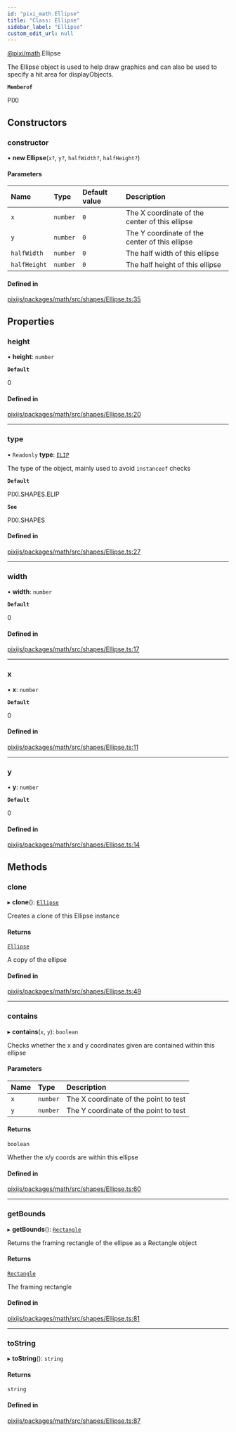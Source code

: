 ```yaml
---
id: "pixi_math.Ellipse"
title: "Class: Ellipse"
sidebar_label: "Ellipse"
custom_edit_url: null
---
```


[@pixi/math](../modules/pixi_math.md).Ellipse

The Ellipse object is used to help draw graphics and can also be used to specify a hit area for displayObjects.

**`Memberof`**

PIXI

## Constructors

### constructor

• **new Ellipse**(`x?`, `y?`, `halfWidth?`, `halfHeight?`)

#### Parameters

| Name | Type | Default value | Description |
| :------ | :------ | :------ | :------ |
| `x` | `number` | `0` | The X coordinate of the center of this ellipse |
| `y` | `number` | `0` | The Y coordinate of the center of this ellipse |
| `halfWidth` | `number` | `0` | The half width of this ellipse |
| `halfHeight` | `number` | `0` | The half height of this ellipse |

#### Defined in

[pixijs/packages/math/src/shapes/Ellipse.ts:35](https://github.com/pixijs/pixijs/blob/2194fe5c5/packages/math/src/shapes/Ellipse.ts#L35)

## Properties

### height

• **height**: `number`

**`Default`**

0

#### Defined in

[pixijs/packages/math/src/shapes/Ellipse.ts:20](https://github.com/pixijs/pixijs/blob/2194fe5c5/packages/math/src/shapes/Ellipse.ts#L20)

___

### type

• `Readonly` **type**: [`ELIP`](../enums/pixi_math.SHAPES.md#elip)

The type of the object, mainly used to avoid `instanceof` checks

**`Default`**

PIXI.SHAPES.ELIP

**`See`**

PIXI.SHAPES

#### Defined in

[pixijs/packages/math/src/shapes/Ellipse.ts:27](https://github.com/pixijs/pixijs/blob/2194fe5c5/packages/math/src/shapes/Ellipse.ts#L27)

___

### width

• **width**: `number`

**`Default`**

0

#### Defined in

[pixijs/packages/math/src/shapes/Ellipse.ts:17](https://github.com/pixijs/pixijs/blob/2194fe5c5/packages/math/src/shapes/Ellipse.ts#L17)

___

### x

• **x**: `number`

**`Default`**

0

#### Defined in

[pixijs/packages/math/src/shapes/Ellipse.ts:11](https://github.com/pixijs/pixijs/blob/2194fe5c5/packages/math/src/shapes/Ellipse.ts#L11)

___

### y

• **y**: `number`

**`Default`**

0

#### Defined in

[pixijs/packages/math/src/shapes/Ellipse.ts:14](https://github.com/pixijs/pixijs/blob/2194fe5c5/packages/math/src/shapes/Ellipse.ts#L14)

## Methods

### clone

▸ **clone**(): [`Ellipse`](pixi_math.Ellipse.md)

Creates a clone of this Ellipse instance

#### Returns

[`Ellipse`](pixi_math.Ellipse.md)

A copy of the ellipse

#### Defined in

[pixijs/packages/math/src/shapes/Ellipse.ts:49](https://github.com/pixijs/pixijs/blob/2194fe5c5/packages/math/src/shapes/Ellipse.ts#L49)

___

### contains

▸ **contains**(`x`, `y`): `boolean`

Checks whether the x and y coordinates given are contained within this ellipse

#### Parameters

| Name | Type | Description |
| :------ | :------ | :------ |
| `x` | `number` | The X coordinate of the point to test |
| `y` | `number` | The Y coordinate of the point to test |

#### Returns

`boolean`

Whether the x/y coords are within this ellipse

#### Defined in

[pixijs/packages/math/src/shapes/Ellipse.ts:60](https://github.com/pixijs/pixijs/blob/2194fe5c5/packages/math/src/shapes/Ellipse.ts#L60)

___

### getBounds

▸ **getBounds**(): [`Rectangle`](pixi_math.Rectangle.md)

Returns the framing rectangle of the ellipse as a Rectangle object

#### Returns

[`Rectangle`](pixi_math.Rectangle.md)

The framing rectangle

#### Defined in

[pixijs/packages/math/src/shapes/Ellipse.ts:81](https://github.com/pixijs/pixijs/blob/2194fe5c5/packages/math/src/shapes/Ellipse.ts#L81)

___

### toString

▸ **toString**(): `string`

#### Returns

`string`

#### Defined in

[pixijs/packages/math/src/shapes/Ellipse.ts:87](https://github.com/pixijs/pixijs/blob/2194fe5c5/packages/math/src/shapes/Ellipse.ts#L87)
